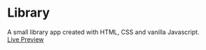 # Library
A small library app created with HTML, CSS and vanilla Javascript. <br>
[Live Preview](https://hugolyy420.github.io/Library/)
